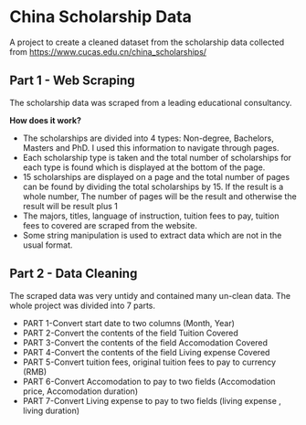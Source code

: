 # China Scholarship Data
A project to create a cleaned dataset from the scholarship data collected from https://www.cucas.edu.cn/china_scholarships/

## Part 1 - Web Scraping

The scholarship data was scraped from a leading educational consultancy.

**How does it work?**

- The scholarships are divided into 4 types: Non-degree, Bachelors, Masters and PhD. I used this information to navigate through pages.
- Each scholarship type is taken and the total number of scholarships for each type is found which is displayed at the bottom of the page.
- 15 scholarships are displayed on a page and the total number of pages can be found by dividing the total scholarships by 15. If the result is a whole number, The number of pages will be the result and otherwise the result will be result plus 1
- The majors, titles, language of instruction, tuition fees to pay, tuition fees to covered are scraped from the website.
- Some string manipulation is used to extract data which are not in the usual format.

## Part 2 - Data Cleaning

The scraped data was very untidy and contained many un-clean data. 
The whole project was divided into 7 parts.

- PART 1-Convert start date to two columns (Month, Year)
- PART 2-Convert the contents of the field Tuition Covered
- PART 3-Convert the contents of the field Accomodation Covered
- PART 4-Convert the contents of the field Living expense Covered
- PART 5-Convert tuition fees, original tuition fees to pay to currency (RMB)
- PART 6-Convert Accomodation to pay to two fields (Accomodation price, Accomodation duration)
- PART 7-Convert Living expense to pay to two fields (living expense , living duration)
